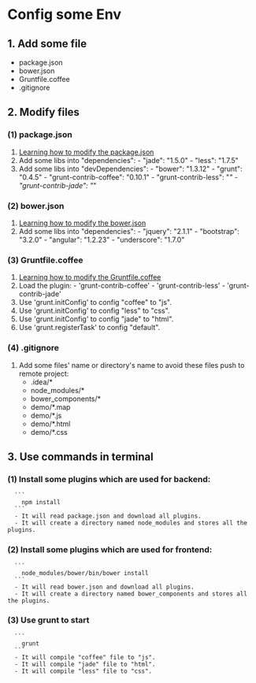
# Config some Env

## 1. Add some file
  - package.json
  - bower.json
  - Gruntfile.coffee
  - .gitignore
  
## 2. Modify files
### (1) package.json
  1. [Learning how to modify the package.json](http://browsenpm.org/package.json)
  2. Add some libs into "dependencies": 
    - "jade": "1.5.0"
    - "less": "1.7.5"
  3. Add some libs into "devDependencies": 
    - "bower": "1.3.12"
    - "grunt": "0.4.5"
    - "grunt-contrib-coffee": "0.10.1"
    - "grunt-contrib-less": "*"
    - "grunt-contrib-jade": "*"
    
### (2) bower.json   
  1. [Learning how to modify the bower.json](http://bower.io/docs/creating-packages/)
  2. Add some libs into "dependencies":
    - "jquery": "2.1.1"
    - "bootstrap": "3.2.0"
    - "angular": "1.2.23"
    - "underscore": "1.7.0"
    
### (3) Gruntfile.coffee   
  1. [Learning how to modify the Gruntfile.coffee](http://gruntjs.com/getting-started) 
  2. Load the plugin:
    - 'grunt-contrib-coffee'
    - 'grunt-contrib-less'
    - 'grunt-contrib-jade'
  3. Use 'grunt.initConfig' to config "coffee" to "js".
  4. Use 'grunt.initConfig' to config "less" to "css".
  5. Use 'grunt.initConfig' to config "jade" to "html".
  6. Use 'grunt.registerTask' to config "default".
  
### (4) .gitignore
  1. Add some files' name or directory's name to avoid these files
     push to remote project:
     - .idea/*
     - node_modules/*
     - bower_components/*
     - demo/*.map
     - demo/*.js
     - demo/*.html
     - demo/*.css
     
## 3. Use commands in terminal
### (1) Install some plugins which are used for backend:
      ```
        npm install
      ```
      - It will read package.json and download all plugins.
      - It will create a directory named node_modules and stores all the plugins.
      
### (2) Install some plugins which are used for frontend:
      ```
        node_modules/bower/bin/bower install
      ```
      - It will read bower.json and download all plugins.
      - It will create a directory named bower_components and stores all the plugins.
      
### (3) Use grunt to start
      ```
        grunt
      ```
      - It will compile "coffee" file to "js".
      - It will compile "jade" file to "html".
      - It will compile "less" file to "css".
      
      
      
      

  